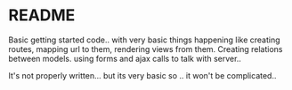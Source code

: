 # README

Basic getting started code.. with very basic things happening like creating routes, mapping url to them, rendering views from them.
Creating relations between models. 
using forms and ajax calls to talk with server..

It's not properly written... but its very basic so .. it won't be complicated..
